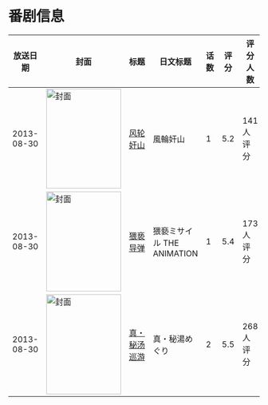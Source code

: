 # 番剧信息

|放送日期|封面|标题|日文标题|话数|评分|评分人数|
|---|---|---|---|---|---|---|
|2013-08-30|<img src="/img/no_icon_subject.png" alt="封面" style="width:150px;height:200px;object-fit:cover;">|[风轮奸山](https://bangumi.tv/subject/79204)|風輪奸山|1|5.2|141人评分|
|2013-08-30|<img src="/img/no_icon_subject.png" alt="封面" style="width:150px;height:200px;object-fit:cover;">|[猥亵导弹](https://bangumi.tv/subject/79205)|猥褻ミサイル THE ANIMATION|1|5.4|173人评分|
|2013-08-30|<img src="/img/no_icon_subject.png" alt="封面" style="width:150px;height:200px;object-fit:cover;">|[真・秘汤巡游](https://bangumi.tv/subject/79207)|真・秘湯めぐり|2|5.5|268人评分|
